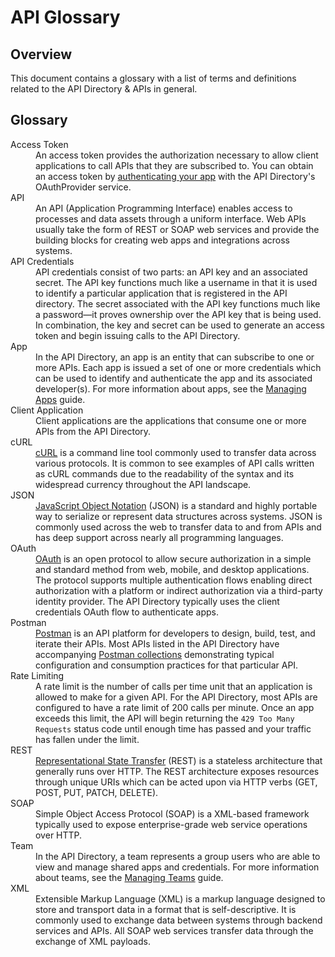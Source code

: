 # API Glossary

## Overview

This document contains a glossary with a list of terms and definitions related to the API Directory & APIs in general.

## Glossary

<dl>

<dt>Access Token</dt>
<dd>An access token provides the authorization necessary to allow client applications to call APIs that they are subscribed to. You can obtain an access token by <a href="https://dir.api.it.umich.edu/guides/oauth-authentication" target="_blank">authenticating your app</a> with the API Directory's OAuthProvider service.</dd>
<dt>API</dt>
<dd>An API (Application Programming Interface) enables access to processes and data assets through a uniform interface. Web APIs usually take the form of REST or SOAP web services and provide the building blocks for creating web apps and integrations across systems.</dd>

<dt>API Credentials</dt>
<dd>API credentials consist of two parts: an API key and an associated secret. The API key functions much like a username in that it is used to identify a particular application that is registered in the API directory. The secret associated with the API key functions much like a password—it proves ownership over the API key that is being used. In combination, the key and secret can be used to generate an access token and begin issuing calls to the API Directory.</dd>

<dt>App</dt>
<dd>In the API Directory, an app is an entity that can subscribe to one or more APIs. Each app is issued a set of one or more credentials which can be used to identify and authenticate the app and its associated developer(s). For more information about apps, see the <a href="https://dir.api.it.umich.edu/guides/managing-apps" target="_blank">Managing Apps</a> guide.</dd>

<dt>Client Application</dt>
<dd>Client applications are the applications that consume one or more APIs from the API Directory.</dd>

<dt>cURL</dt>
<dd><a href="https://curl.haxx.se/" target="_blank" rel="noreferrer">cURL</a> is a command line tool commonly used to transfer data across various protocols. It is common to see examples of API calls written as cURL commands due to the readability of the syntax and its widespread currency throughout the API landscape.</dd>

<dt>JSON</dt>
<dd><a href="https://www.json.org/json-en.html" target="_blank">JavaScript Object Notation</a> (JSON) is a standard and highly portable way to serialize or represent data structures across systems. JSON is commonly used across the web to transfer data to and from APIs and has deep support across nearly all programming languages.</dd>

<dt>OAuth</dt>
<dd><a href="https://oauth.net/" target="_blank">OAuth</a> is an open protocol to allow secure authorization in a simple and standard method from web, mobile, and desktop applications. The protocol supports multiple authentication flows enabling direct authorization with a platform or indirect authorization via a third-party identity provider. The API Directory typically uses the client credentials OAuth flow to authenticate apps.</dd>

<dt>Postman</dt>
<dd><a href="https://www.postman.com/" target="_blank">Postman</a> is an API platform for developers to design, build, test, and iterate their APIs. Most APIs listed in the API Directory have accompanying <a href="https://drive.google.com/drive/folders/1OdXufmwJJ_Qy-uSJImlmZImCkN-RqBCE" target="_blank">Postman collections</a> demonstrating typical configuration and consumption practices for that particular API.</dd>

<dt>Rate Limiting</dt>
<dd>A rate limit is the number of calls per time unit that an application is allowed to make for a given API. For the API Directory, most APIs are configured to have a rate limit of 200 calls per minute. Once an app exceeds this limit, the API will begin returning the <code>429 Too Many Requests</code> status code until enough time has passed and your traffic has fallen under the limit.</dd>

<dt>REST</dt>
<dd><a href="https://en.wikipedia.org/wiki/Representational_state_transfer" target="_blank">Representational State Transfer</a> (REST) is a stateless architecture that generally runs over HTTP. The REST architecture exposes resources through unique URIs which can be acted upon via HTTP verbs (GET, POST, PUT, PATCH, DELETE).</dd>

<dt>SOAP</dt>
<dd>Simple Object Access Protocol (SOAP) is a XML-based framework typically used to expose enterprise-grade web service operations over HTTP.</dd>

<dt>Team</dt>
<dd>In the API Directory, a team represents a group users who are able to view and manage shared apps and credentials. For more information about teams, see the <a href="https://dir.api.it.umich.edu/guides/managing-teams" target="_blank">Managing Teams</a> guide.</dd>

<dt>XML</dt>
<dd>Extensible Markup Language (XML) is a markup language designed to store and transport data in a format that is self-descriptive. It is commonly used to exchange data between systems through backend services and APIs. All SOAP web services transfer data through the exchange of XML payloads.</dd>

</dl>
